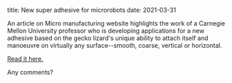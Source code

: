 title: New super adhesive for microrobots 
date: 2021-03-31

An article on Micro manufacturing website highlights the work of a Carnegie Mellon University professor who is developing applications for a new adhesive based on the gecko lizard's unique ability to attach itself and manoeuvre on virtually any surface--smooth, coarse, vertical or horizontal.
<!--break-->
[Read it here.](http://www.micromanufacturing.com/showthread.php?p=702)  

Any comments?